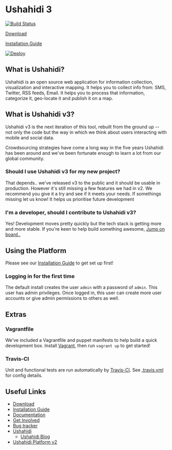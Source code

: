 [download]: https://github.com/ushahidi/platform/releases
[install]: http://docs.ushahidi.org/install/index.html
[docs]: http://docs.ushahidi.com/
[getin]: http://docs.ushahidi.com/get-involved.html
[issues]: https://github.com/ushahidi/platform/issues
[ush2]: https://github.com/ushahidi/Ushahidi_Web
[ushahidi]: http://ushahidi.com
[ushblog]: http://blog.ushahidi.com

Ushahidi 3
============

[![Build Status](https://travis-ci.org/ushahidi/platform.png)](https://travis-ci.org/ushahidi/platform)

[Download][download]

[Installation Guide][install]

[![Deploy](https://www.herokucdn.com/deploy/button.png)](https://heroku.com/deploy)

## What is Ushahidi?

Ushahidi is an open source web application for information collection, visualization and interactive mapping. It helps you to collect info from: SMS, Twitter, RSS feeds, Email. It helps you to process that information, categorize it, geo-locate it and publish it on a map.

## What is Ushahidi v3?

Ushahidi v3 is the next iteration of this tool, rebuilt from the ground up -- not only the code but the way in which we think about users interacting with mobile and social data.

Crowdsourcing strategies have come a long way in the five years Ushahidi has been around and we've been fortunate enough to learn a lot from our global community.

### Should I use Ushahidi v3 for my new project?

That depends.. we've released v3 to the public and it should be usable in production.
However it's still missing a few features we had in v2. We recommend you give it a try and see if it meets your needs. If somethings missing let us know! It helps us prioritise future development

### I'm a developer, should I contribute to Ushahidi v3?

Yes! Development moves pretty quickly but the tech stack is getting more and more stable. If you're keen to help build something awesome, [Jump on board..][getin]

## Using the Platform

Please see our [Installation Guide][install] to get set up first!

### Logging in for the first time

The default install creates the user `admin` with a password of `admin`.
This user has admin privileges. Once logged in, this user can create more user
accounts or give admin permissions to others as well.

Extras
------

### Vagrantfile

We've included a Vagrantfile and puppet manifests to help build a quick development box.
Install [Vagrant](http://www.vagrantup.com/), then run `vagrant up` to get started!

### Travis-CI

Unit and functional tests are run automatically by [Travis-CI](https://travis-ci.org/ushahidi/platform).
See [.travis.yml](https://github.com/ushahidi/platform/blob/master/.travis.yml) for config details.

## Useful Links

- [Download][download]
- [Installation Guide][install]
- [Documentation][docs]
- [Get Involved][getin]
- [Bug tracker][issues]
- [Ushahidi][ushahidi]
  - [Ushahidi Blog][ushblog]
- [Ushahidi Platform v2][ush2]
